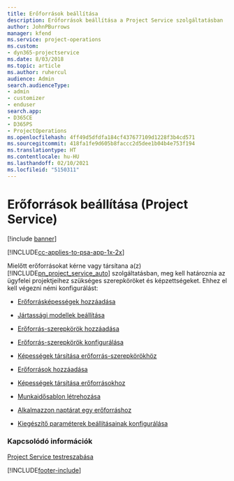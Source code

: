```yaml
---
title: Erőforrások beállítása
description: Erőforrások beállítása a Project Service szolgáltatásban
author: JohnPBurrows
manager: kfend
ms.service: project-operations
ms.custom:
- dyn365-projectservice
ms.date: 8/03/2018
ms.topic: article
ms.author: ruhercul
audience: Admin
search.audienceType:
- admin
- customizer
- enduser
search.app:
- D365CE
- D365PS
- ProjectOperations
ms.openlocfilehash: 4ff49d5dfdfa184cf437677109d1228f3b4cd571
ms.sourcegitcommit: 418fa1fe9d605b8faccc2d5dee1b04b4e753f194
ms.translationtype: HT
ms.contentlocale: hu-HU
ms.lasthandoff: 02/10/2021
ms.locfileid: "5150311"
---
```

# <a name="set-up-resources-project-service"></a>Erőforrások beállítása (Project Service)

[!include [banner](../includes/psa-now-project-operations.md)]

[!INCLUDE[cc-applies-to-psa-app-1x-2x](../includes/cc-applies-to-psa-app-1x-2x.md)]

Mielőtt erőforrásokat kérne vagy társítana a(z) [!INCLUDE[pn_project_service_auto](../includes/pn-project-service-auto.md)] szolgáltatásban, meg kell határoznia az ügyfelei projektjeihez szükséges szerepköröket és képzettségeket. Ehhez el kell végezni némi konfigurálást:  
  
-   [Erőforrásképességek hozzáadása](../psa/add-resource-skills.md)  
  
-   [Jártassági modellek beállítása](../psa/set-up-proficiency-models.md)  
  
-   [Erőforrás-szerepkörök hozzáadása](../psa/add-resource-roles.md)  
  
-   [Erőforrás-szerepkörök konfigurálása](../psa/configure-resource-roles.md)  
  
-   [Képességek társítása erőforrás-szerepkörökhöz](../psa/associate-skills-with-resource-roles.md)  
  
-   [Erőforrások hozzáadása](../psa/add-resources.md)  
  
-   [Képességek társítása erőforrásokhoz](../psa/associate-skills-with-resources.md)  
  
-   [Munkaidősablon létrehozása](../psa/create-work-hours-template.md)  
  
-   [Alkalmazzon naptárat egy erőforráshoz](../psa/apply-calendar-resource.md)  
  
-   [Kiegészítő paraméterek beállításainak konfigurálása](../psa/configure-additional-parameters-settings.md)  
  
### <a name="see-also"></a>Kapcsolódó információk  
 [Project Service testreszabása](../psa/configure.md)


[!INCLUDE[footer-include](../includes/footer-banner.md)]